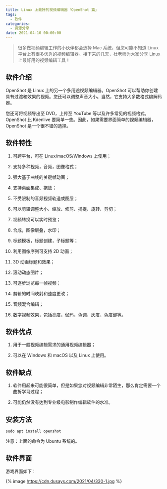 ```yaml
---
title: Linux 上最好的视频编辑器「OpenShot 篇」
tags:
  - 软件
categories:
  - 资源分享
date: 2021-04-10 00:00:00
---
```


> 很多做视频编辑工作的小伙伴都会选择 Mac 系统，但您可能不知道 Linux 平台上有很多优秀的视频编辑器。接下来的几天，杜老师为大家分享 Linux 上最好用的视频编辑工具！

<!-- more -->

## 软件介绍

OpenShot 是 Linux 上的另一个多用途视频编辑器。OpenShot 可以帮助你创建具有过渡和效果的视频。您还可以调整声音大小。当然，它支持大多数格式编解码器。

您还可将视频导出至 DVD，上传至 YouTube 等以及许多常见的视频格式。OpenShot 比 Kdenlive 要简单一些。因此，如果需要界面简单的视频编辑器，OpenShot 是一个很不错的选择。

## 软件特性

1. 可跨平台，可在 Linux/macOS/Windows 上使用；

2. 支持多种视频，音频，图像格式；

3. 强大基于曲线的关键帧动画；

4. 支持桌面集成、拖放；

5. 不受限制的音频视频轨道或图层；

6. 可以剪辑调整大小、缩放、修剪、捕捉、旋转、剪切；

7. 视频转换可以实时预览；

8. 合成，图像层叠，水印；

9. 标题模板，标题创建，子标题等；

10. 利用图像序列可支持 2D 动画；

11. 3D 动画标题和效果；

12. 滚动动态图片；

13. 可逐步浏览每一帧视频；

14. 剪辑的时间映射和速度更改；

15. 音频混合编辑；

16. 数字视频效果，包括亮度，伽玛，色调，灰度，色度键等。

## 软件优点

1. 用于一般视频编辑需求的通用视频编辑器；

2. 可以在 Windows 和 macOS 以及 Linux 上使用。

## 软件缺点

1. 软件用起来可能很简单，但是如果您对视频编辑非常陌生，那么肯定需要一个曲折学习过程；

2. 可能仍然没有达到专业级电影制作编辑软件的水准。

## 安装方法

```
sudo apt install openshot
```

注意：上面的命令为 Ubuntu 系统的。

## 软件界面

游戏界面如下：

{% image https://cdn.dusays.com/2021/04/330-1.jpg %}
